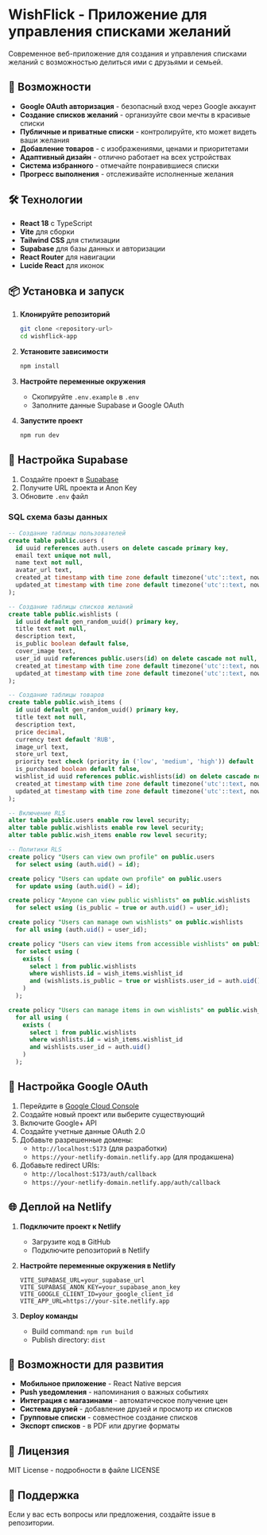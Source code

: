 # WishFlick - Приложение для управления списками желаний

Современное веб-приложение для создания и управления списками желаний с возможностью делиться ими с друзьями и семьей.

## 🚀 Возможности

- **Google OAuth авторизация** - безопасный вход через Google аккаунт
- **Создание списков желаний** - организуйте свои мечты в красивые списки
- **Публичные и приватные списки** - контролируйте, кто может видеть ваши желания
- **Добавление товаров** - с изображениями, ценами и приоритетами
- **Адаптивный дизайн** - отлично работает на всех устройствах
- **Система избранного** - отмечайте понравившиеся списки
- **Прогресс выполнения** - отслеживайте исполненные желания

## 🛠 Технологии

- **React 18** с TypeScript
- **Vite** для сборки
- **Tailwind CSS** для стилизации
- **Supabase** для базы данных и авторизации
- **React Router** для навигации
- **Lucide React** для иконок

## 📦 Установка и запуск

1. **Клонируйте репозиторий**
   ```bash
   git clone <repository-url>
   cd wishflick-app
   ```

2. **Установите зависимости**
   ```bash
   npm install
   ```

3. **Настройте переменные окружения**
   - Скопируйте `.env.example` в `.env`
   - Заполните данные Supabase и Google OAuth

4. **Запустите проект**
   ```bash
   npm run dev
   ```

## 🔧 Настройка Supabase

1. Создайте проект в [Supabase](https://supabase.com)
2. Получите URL проекта и Anon Key
3. Обновите `.env` файл

### SQL схема базы данных

```sql
-- Создание таблицы пользователей
create table public.users (
  id uuid references auth.users on delete cascade primary key,
  email text unique not null,
  name text not null,
  avatar_url text,
  created_at timestamp with time zone default timezone('utc'::text, now()) not null,
  updated_at timestamp with time zone default timezone('utc'::text, now()) not null
);

-- Создание таблицы списков желаний
create table public.wishlists (
  id uuid default gen_random_uuid() primary key,
  title text not null,
  description text,
  is_public boolean default false,
  cover_image text,
  user_id uuid references public.users(id) on delete cascade not null,
  created_at timestamp with time zone default timezone('utc'::text, now()) not null,
  updated_at timestamp with time zone default timezone('utc'::text, now()) not null
);

-- Создание таблицы товаров
create table public.wish_items (
  id uuid default gen_random_uuid() primary key,
  title text not null,
  description text,
  price decimal,
  currency text default 'RUB',
  image_url text,
  store_url text,
  priority text check (priority in ('low', 'medium', 'high')) default 'medium',
  is_purchased boolean default false,
  wishlist_id uuid references public.wishlists(id) on delete cascade not null,
  created_at timestamp with time zone default timezone('utc'::text, now()) not null,
  updated_at timestamp with time zone default timezone('utc'::text, now()) not null
);

-- Включение RLS
alter table public.users enable row level security;
alter table public.wishlists enable row level security;
alter table public.wish_items enable row level security;

-- Политики RLS
create policy "Users can view own profile" on public.users
  for select using (auth.uid() = id);

create policy "Users can update own profile" on public.users
  for update using (auth.uid() = id);

create policy "Anyone can view public wishlists" on public.wishlists
  for select using (is_public = true or auth.uid() = user_id);

create policy "Users can manage own wishlists" on public.wishlists
  for all using (auth.uid() = user_id);

create policy "Users can view items from accessible wishlists" on public.wish_items
  for select using (
    exists (
      select 1 from public.wishlists
      where wishlists.id = wish_items.wishlist_id
      and (wishlists.is_public = true or wishlists.user_id = auth.uid())
    )
  );

create policy "Users can manage items in own wishlists" on public.wish_items
  for all using (
    exists (
      select 1 from public.wishlists
      where wishlists.id = wish_items.wishlist_id
      and wishlists.user_id = auth.uid()
    )
  );
```

## 🔐 Настройка Google OAuth

1. Перейдите в [Google Cloud Console](https://console.cloud.google.com/)
2. Создайте новый проект или выберите существующий
3. Включите Google+ API
4. Создайте учетные данные OAuth 2.0
5. Добавьте разрешенные домены:
   - `http://localhost:5173` (для разработки)
   - `https://your-netlify-domain.netlify.app` (для продакшена)
6. Добавьте redirect URIs:
   - `http://localhost:5173/auth/callback`
   - `https://your-netlify-domain.netlify.app/auth/callback`

## 🌐 Деплой на Netlify

1. **Подключите проект к Netlify**
   - Загрузите код в GitHub
   - Подключите репозиторий в Netlify

2. **Настройте переменные окружения в Netlify**
   ```
   VITE_SUPABASE_URL=your_supabase_url
   VITE_SUPABASE_ANON_KEY=your_supabase_anon_key
   VITE_GOOGLE_CLIENT_ID=your_google_client_id
   VITE_APP_URL=https://your-site.netlify.app
   ```

3. **Deploy команды**
   - Build command: `npm run build`
   - Publish directory: `dist`

## 📱 Возможности для развития

- **Мобильное приложение** - React Native версия
- **Push уведомления** - напоминания о важных событиях
- **Интеграция с магазинами** - автоматическое получение цен
- **Система друзей** - добавление друзей и просмотр их списков
- **Групповые списки** - совместное создание списков
- **Экспорт списков** - в PDF или другие форматы

## 📄 Лицензия

MIT License - подробности в файле LICENSE

## 🤝 Поддержка

Если у вас есть вопросы или предложения, создайте issue в репозитории.
